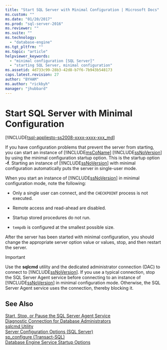 ```yaml
---
title: "Start SQL Server with Minimal Configuration | Microsoft Docs"
ms.custom: ""
ms.date: "01/20/2017"
ms.prod: "sql-server-2016"
ms.reviewer: ""
ms.suite: ""
ms.technology: 
  - "database-engine"
ms.tgt_pltfrm: ""
ms.topic: "article"
helpviewer_keywords: 
  - "minimal configuration [SQL Server]"
  - "starting SQL Server, minimal configuration"
ms.assetid: 4d733c99-28b3-42d8-b7f6-7b943b548173
caps.latest.revision: 27
author: "BYHAM"
ms.author: "rickbyh"
manager: "jhubbard"
---
```

# Start SQL Server with Minimal Configuration
[!INCLUDE[tsql-appliesto-ss2008-xxxx-xxxx-xxx_md](../../includes/tsql-appliesto-ss2008-xxxx-xxxx-xxx-md.md)]

  If you have configuration problems that prevent the server from starting, you can start an instance of [!INCLUDE[msCoName](../../includes/msconame-md.md)] [!INCLUDE[ssNoVersion](../../includes/ssnoversion-md.md)] by using the minimal configuration startup option. This is the startup option **-f**. Starting an instance of [!INCLUDE[ssNoVersion](../../includes/ssnoversion-md.md)] with minimal configuration automatically puts the server in single-user mode.  
  
 When you start an instance of [!INCLUDE[ssNoVersion](../../includes/ssnoversion-md.md)] in minimal configuration mode, note the following:  
  
-   Only a single user can connect, and the `CHECKPOINT` process is not executed.  
  
-   Remote access and read-ahead are disabled.  
  
-   Startup stored procedures do not run.  

-   `tempdb` is configured at the smallest possible size.
  
 After the server has been started with minimal configuration, you should change the appropriate server option value or values, stop, and then restart the server.  
  
> [!IMPORTANT]  
>  Use the **sqlcmd** utility and the dedicated administrator connection (DAC) to connect to [!INCLUDE[ssNoVersion](../../includes/ssnoversion-md.md)]. If you use a typical connection, stop the SQL Server Agent service before connecting to an instance of [!INCLUDE[ssNoVersion](../../includes/ssnoversion-md.md)] in minimal configuration mode. Otherwise, the SQL Server Agent service uses the connection, thereby blocking it.  
  
## See Also  
 [Start, Stop, or Pause the SQL Server Agent Service](http://msdn.microsoft.com/library/c95a9759-dd30-4ab6-9ab0-087bb3bfb97c)   
 [Diagnostic Connection for Database Administrators](../../database-engine/configure-windows/diagnostic-connection-for-database-administrators.md)   
 [sqlcmd Utility](../../tools/sqlcmd-utility.md)   
 [Server Configuration Options &#40;SQL Server&#41;](../../database-engine/configure-windows/server-configuration-options-sql-server.md)   
 [sp_configure &#40;Transact-SQL&#41;](../../relational-databases/system-stored-procedures/sp-configure-transact-sql.md)   
 [Database Engine Service Startup Options](../../database-engine/configure-windows/database-engine-service-startup-options.md)  
  
  
